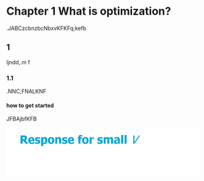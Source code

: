 # Chapter 1 What is optimization?
.JABCzcbnzbcNbxvKFKFq;kefb

## 1
ljndd,.m f
### 1.1
.NNC,FNALKNF
#### how to get started
JFBAjbfKFB


![figure](/figures/INTRODUCTION_chapter_1.PNG)